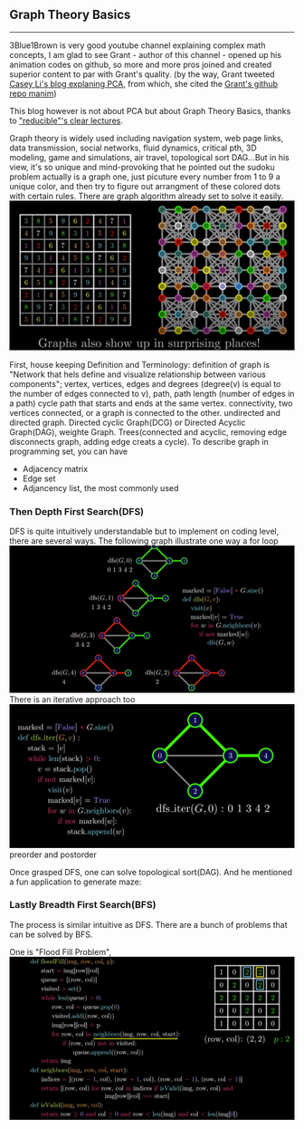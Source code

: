 ## Graph Theory Basics

---
3Blue1Brown is very good youtube channel explaining complex math concepts, I am glad to see Grant - author of this channel - opened up his animation codes on github, so more and more pros joined and created superior content to par with Grant's quality. 
(by the way, Grant tweeted [Casey Li's blog explaning PCA](https://notsquirrel.com/pca/), from which, she cited the [Grant's github repo manim](https://github.com/3b1b/manim))

This blog however is not about PCA but about Graph Theory Basics, thanks to ["reducible"'s clear lectures](https://www.youtube.com/watch?v=LFKZLXVO-Dg&t=9s). 

Graph theory is widely used including navigation system, web page links, data transmission, social networks, fluid dynamics, critical pth, 3D modeling, game and simulations, air travel, topological sort DAG...But in his view, it's so unique and mind-provoking that he pointed out the sudoku problem actually is a graph one, just picuture every number from 1 to 9 a unique color, and then try to figure out arrangment of these colored dots with certain rules. There are graph algorithm already set to solve it easily. 
![](pictures/sudoku%20is%20a%20graph%20problem.png)

First, house keeping Definition and Terminology: definition of graph is "Network that hels define and visualize relationship between various components"; vertex, vertices, edges and degrees (degree(v) is equal to the number of edges connected to v), path, path length (number of edges in a path) cycle path that starts and ends at the same vertex. connectivity, two vertices connected, or a graph is connected to the other. undirected and directed graph. Directed cyclic Graph(DCG) or Directed Acyclic Graph(DAG), weighte Graph. Trees(connected and acyclic, removing edge disconnects graph, adding edge creats a cycle). 
To describe graph in programming set, you can have
- Adjacency matrix
- Edge set
- Adjancency list, the most commonly used

### Then Depth First Search(DFS)

DFS is quite intuitively understandable but to implement on coding level, there are several ways. The following graph illustrate one way a for loop 
![](pictures/dfs%20process.png)
There is an iterative approach too
![](pictures/dfs%20iterative%20process.png)
preorder and postorder

Once grasped DFS, one can solve topological sort(DAG). And he mentioned a fun application to generate maze:


### Lastly Breadth First Search(BFS)
The process is similar intuitive as DFS. There are a bunch of problems that can be solved by BFS. 

One is "Flood Fill Problem", 
![](pictures/flood%20fill%20problem.png)



